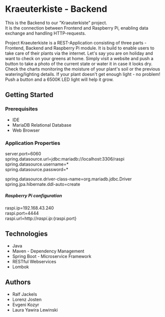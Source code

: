 # Kraeuterkiste - Backend

This is the Backend to our "Kraeuterkiste" project. <br>
It is the connection between Frontend and Raspberry Pi, enabling data exchange and handling HTTP-requests.

Project Kraeuterkiste is a REST-Application consisting of three parts - Frontend, Backend and Raspberry Pi module. It is build to enable users to take care of their plants via the internet. Let's say you are on holiday and want to check on your greens at home. Simply visit a website and push a button to take a photo of the current state or water it in case it looks dry. Check the charts monitoring the moisture of your plant's soil or the previous watering/lighting details. If your plant doesn't get enough light - no problem! Push a button and a 6500K LED light will help it grow.  

## Getting Started

### Prerequisites

- IDE
- MariaDB Relational Database
- Web Browser

### Application Properties

server.port=6060 <br>
spring.datasource.url=jdbc:mariadb://localhost:3306/raspi <br>
spring.datasource.username=* <br>
spring.datasource.password=* <br>

spring.datasource.driver-class-name=org.mariadb.jdbc.Driver <br>
spring.jpa.hibernate.ddl-auto=create 

##### Raspberry Pi configuration
raspi.ip=192.168.43.240 <br>
raspi.port=4444 <br>
raspi.url=http://${raspi.ip}:${raspi.port} <br>


## Technologies

- Java
- Maven - Dependency Management
- Spring Boot - Microservice Framework
- RESTful Webservices
- Lombok


## Authors

- Ralf Jackels
- Lorenz Josten
- Evgeni Kozyr
- Laura Yawira Lewinski


